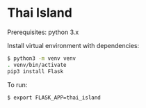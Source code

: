 # Thai Island

Prerequisites: python 3.x

Install virtual environment with dependencies:
```bash
$ python3 -m venv venv
. venv/bin/activate
pip3 install Flask
```

To run:
```bash
$ export FLASK_APP=thai_island 
``` 
